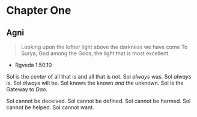 # Chapter One
## Agni
> Looking upon the loftier light above the darkness we have come
> To Surya, God among the Gods, the light that is most excellent.
- Ṛgveda 1.50.10

Sol is the *center* of all that is and all that is not.
Sol *always* was.
Sol *always* is.
Sol *always* will be.
Sol knows the known *and* the unknown.
Sol is the Gateway to *Dao*.

Sol cannot be deceived.
Sol cannot be defined.
Sol cannot be harmed.
Sol cannot be helped.
Sol cannot want.
